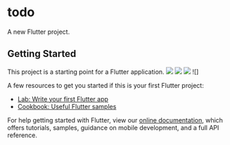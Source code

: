 # todo

A new Flutter project.

## Getting Started

This project is a starting point for a Flutter application.
![](https://user-images.githubusercontent.com/43435727/61556342-30ee4180-aa7f-11e9-9385-66ee8ae807ea.png)
![](https://user-images.githubusercontent.com/43435727/61556354-351a5f00-aa7f-11e9-836e-dedb6d5472fb.png)
![](https://user-images.githubusercontent.com/43435727/61556364-38ade600-aa7f-11e9-97de-3d7c50d350e4.png)
![]

A few resources to get you started if this is your first Flutter project:

- [Lab: Write your first Flutter app](https://flutter.dev/docs/get-started/codelab)
- [Cookbook: Useful Flutter samples](https://flutter.dev/docs/cookbook)

For help getting started with Flutter, view our 
[online documentation](https://flutter.dev/docs), which offers tutorials, 
samples, guidance on mobile development, and a full API reference.
